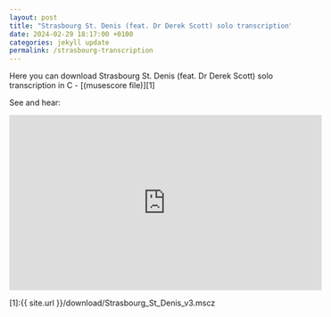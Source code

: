 ```yaml
---
layout: post
title: "Strasbourg St. Denis (feat. Dr Derek Scott) solo transcription"
date: 2024-02-29 18:17:00 +0100
categories: jekyll update
permalink: /strasbourg-transcription
---
```


Here you can download Strasbourg St. Denis (feat. Dr Derek Scott) solo transcription in C - [(musescore file)][1]

See and hear:

<iframe width="560" height="315" src="https://www.youtube-nocookie.com/embed/wBTADYsEWJ0?si=V8lq1lvSdhBJVUT4" title="YouTube video player" frameborder="0" allow="accelerometer; autoplay; clipboard-write; encrypted-media; gyroscope; picture-in-picture; web-share" allowfullscreen></iframe>

[1]:{{ site.url }}/download/Strasbourg_St_Denis_v3.mscz
